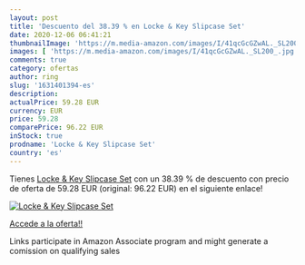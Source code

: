 ```yaml
---
layout: post
title: 'Descuento del 38.39 % en Locke & Key Slipcase Set'
date: 2020-12-06 06:41:21
thumbnailImage: 'https://m.media-amazon.com/images/I/41qcGcGZwAL._SL200_.jpg'
images: [ 'https://m.media-amazon.com/images/I/41qcGcGZwAL._SL200_.jpg' ]
comments: true
category: ofertas
author: ring
slug: '1631401394-es'
description:
actualPrice: 59.28 EUR
currency: EUR
price: 59.28
comparePrice: 96.22 EUR
inStock: true
prodname: 'Locke & Key Slipcase Set'
country: 'es'
---
```


Tienes [Locke & Key Slipcase Set](https://www.amazon.es/dp/1631401394/?tag=tolees-21) con un 38.39 % de descuento con precio de oferta de 59.28 EUR (original: 96.22 EUR) en el siguiente enlace!

[![Locke & Key Slipcase Set](https://m.media-amazon.com/images/I/41qcGcGZwAL._SL200_.jpg)](https://www.amazon.es/dp/1631401394/?tag=tolees-21)

[Accede a la oferta!!](https://www.amazon.es/dp/1631401394/?tag=tolees-21)

Links participate in Amazon Associate program and might generate a comission on qualifying sales


